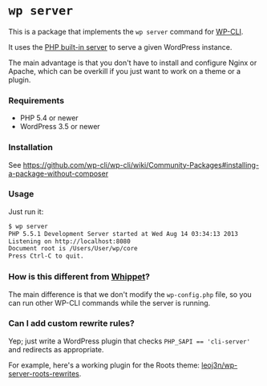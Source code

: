 `wp server`
===========

This is a package that implements the `wp server` command for [WP-CLI](http://wp-cli.org).

It uses the [PHP built-in server](http://php.net/manual/en/features.commandline.webserver.php) to serve a given WordPress instance.

The main advantage is that you don't have to install and configure Nginx or Apache, which can be overkill if you just want to work on a theme or a plugin.

### Requirements

* PHP 5.4 or newer
* WordPress 3.5 or newer

### Installation

See <https://github.com/wp-cli/wp-cli/wiki/Community-Packages#installing-a-package-without-composer>

### Usage

Just run it:

```bash
$ wp server
PHP 5.5.1 Development Server started at Wed Aug 14 03:34:13 2013
Listening on http://localhost:8080
Document root is /Users/User/wp/core
Press Ctrl-C to quit.
```

### How is this different from [Whippet](https://github.com/dxw/whippet-server)?

The main difference is that we don't modify the `wp-config.php` file, so you can run other WP-CLI commands while the server is running.

### Can I add custom rewrite rules?

Yep; just write a WordPress plugin that checks `PHP_SAPI == 'cli-server'` and redirects as appropriate.

For example, here's a working plugin for the Roots theme: [leoj3n/wp-server-roots-rewrites](https://github.com/leoj3n/wp-server-roots-rewrites/).
